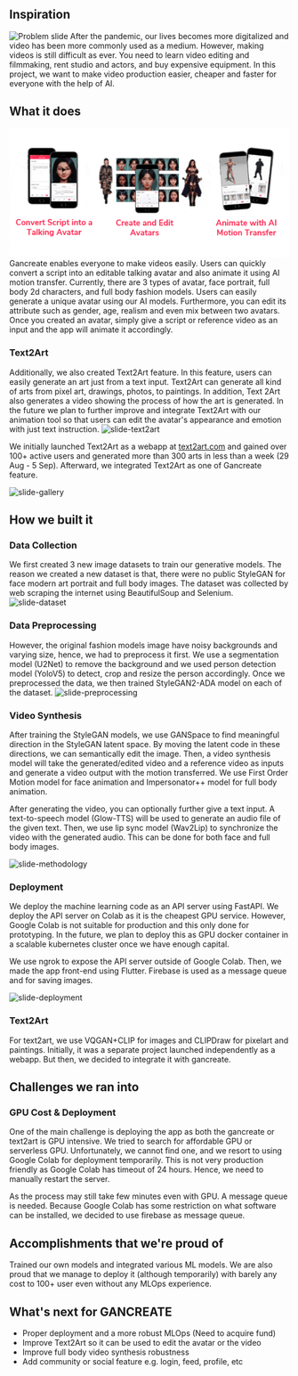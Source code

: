 ## Inspiration
![Problem slide](https://github.com/mfrashad/gancreate-saai/blob/main/images/slide-problem.PNG?raw=true)
After the pandemic, our lives becomes more digitalized and video has been more commonly used as a medium. However, making videos is still difficult as ever. You need to learn video editing and filmmaking, rent studio and actors, and buy expensive equipment. In this project, we want to make video production easier, cheaper and faster for everyone with the help of AI.


## What it does
![Solution slide](images/gancreate-thumbnail.gif)
Gancreate enables everyone to make videos easily. Users can quickly convert a script into an editable talking avatar and also animate it using AI motion transfer. Currently, there are 3 types of avatar, face portrait, full body 2d characters, and full body fashion models. Users can easily generate a unique avatar  using our AI models. Furthermore, you can edit its attribute such as gender, age, realism and even mix between two avatars. Once you created an avatar, simply give a script or reference video as an input and the app will animate it accordingly.


### Text2Art
Additionally, we also created Text2Art feature. In this feature, users can easily generate an art just from a text input. Text2Art can generate all kind of arts from pixel art, drawings, photos, to paintings. In addition, Text 2Art also generates a video showing the process of how the art is generated. In the future we plan to further improve and integrate Text2Art with our animation tool so that users can edit the avatar's appearance and emotion with just text instruction.
![slide-text2art](https://github.com/mfrashad/gancreate-saai/blob/main/images/text2art.PNG?raw=true)

We initially launched Text2Art as a webapp at [text2art.com](https://text2art.com/) and gained over 100+ active users and generated more than 300 arts in less than a week (29 Aug - 5 Sep). Afterward, we integrated Text2Art as one of Gancreate feature.

![slide-gallery](https://github.com/mfrashad/gancreate-saai/blob/main/images/text2art-gallery.PNG?raw=true)




## How we built it
### Data Collection
We first created 3 new image datasets to train our generative models. The reason we created a new dataset is that, there were no public StyleGAN for face modern art portrait and full body images.
The dataset was collected by web scraping the internet using BeautifulSoup and Selenium. 
![slide-dataset](https://github.com/mfrashad/gancreate-saai/blob/main/images/dataset.PNG?raw=true)


### Data Preprocessing
However, the original fashion models image have noisy backgrounds and varying size, hence, we had to preprocess it first. We use a segmentation model (U2Net) to remove the background and we used person detection model (YoloV5) to detect, crop and resize the person accordingly. Once we preprocessed the data, we then trained StyleGAN2-ADA model on each of the dataset.
![slide-preprocessing](https://github.com/mfrashad/gancreate-saai/blob/main/images/preprocessing.PNG?raw=true)


### Video Synthesis

After training the StyleGAN models, we use GANSpace to find meaningful direction in the StyleGAN latent space. By moving the latent code in these directions, we can semantically edit the image. Then, a video synthesis model will take the generated/edited video and a reference video as inputs and generate a video output with the motion transferred. We use First Order Motion model for face animation and Impersonator++ model for full body animation. 

After generating the video, you can optionally further give a text input. A text-to-speech model (Glow-TTS) will be used to generate an audio file of the given text. Then, we use lip sync model (Wav2Lip) to synchronize the video with the generated audio. This can be done for both face and full body images.

![slide-methodology](https://github.com/mfrashad/gancreate-saai/blob/main/images/methodology.PNG?raw=true)

### Deployment
We deploy the machine learning code as an API server using FastAPI. We deploy the API server on Colab as it is the cheapest GPU service. However, Google Colab is not suitable for production and this only done for prototyping. In the future, we plan to deploy this as GPU docker container in a scalable kubernetes cluster once we have enough capital. 

We use ngrok to expose the API server outside of Google Colab. Then, we made the app front-end using Flutter. Firebase is used as a message queue and for saving images.

![slide-deployment](https://github.com/mfrashad/gancreate-saai/blob/main/images/deployment.PNG?raw=true)

### Text2Art
For text2art, we use VQGAN+CLIP for images and CLIPDraw for pixelart and paintings. Initially, it was a separate project launched independently as a webapp. But then, we decided to integrate it with gancreate.



## Challenges we ran into
### GPU Cost & Deployment
One of the main challenge is deploying the app as both the gancreate or text2art is GPU intensive. We tried to search for affordable GPU or serverless GPU. Unfortunately, we cannot find one, and we resort to using Google Colab for deployment temporarily. This is not very production friendly as Google Colab has timeout of 24 hours. Hence, we need to manually restart the server. 

As the process may still take few minutes even with GPU. A message queue is needed. Because Google Colab has some restriction on what software can be installed, we decided to use firebase as message queue.

## Accomplishments that we're proud of
Trained our own models and integrated various ML models. We are also proud that we manage to deploy it (although temporarily) with barely any cost to 100+ user even without any MLOps experience.

## What's next for GANCREATE
- Proper deployment and a more robust MLOps (Need to acquire fund)
- Improve Text2Art so it can be used to edit the avatar or the video
- Improve full body video synthesis robustness
- Add community or social feature e.g. login, feed, profile, etc